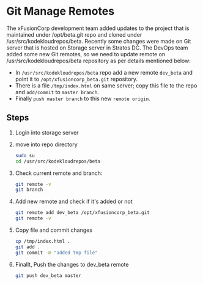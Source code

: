 # Git Manage Remotes

The xFusionCorp development team added updates to the project that is maintained under /opt/beta.git repo and cloned under /usr/src/kodekloudrepos/beta. Recently some changes were made on Git server that is hosted on Storage server in Stratos DC. The DevOps team added some new Git remotes, so we need to update remote on /usr/src/kodekloudrepos/beta repository as per details mentioned below:

- In `/usr/src/kodekloudrepos/beta` repo add a new remote `dev_beta` and point it to `/opt/xfusioncorp_beta.git` repository.
- There is a file `/tmp/index.html` on same server; copy this file to the repo and `add/commit` to `master branch`.
- Finally `push master branch` to this new `remote origin`.

## Steps

1. Login into storage server
2. move into repo directory

    ```sh
    sudo su
    cd /usr/src/kodekloudrepos/beta
    ```

3. Check current remote and branch:

    ```sh
    git remote -v
    git branch
    ```

4. Add new remote and check if it's added or not

    ```sh
    git remote add dev_beta /opt/xfusioncorp_beta.git
    git remote -v
    ```

5. Copy file and commit changes

    ```sh
    cp /tmp/index.html .
    git add .
    git commit -m "added tmp file"
    ```

6. Finallt, Push the changes to dev_beta remote

    ```sh
    git push dev_beta master
    ```
